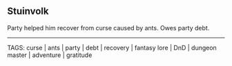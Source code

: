 ## Stuinvolk

Party helped him recover from curse caused by ants. Owes party debt.

---
TAGS: curse | ants | party | debt | recovery | fantasy lore | DnD | dungeon master | adventure | gratitude

